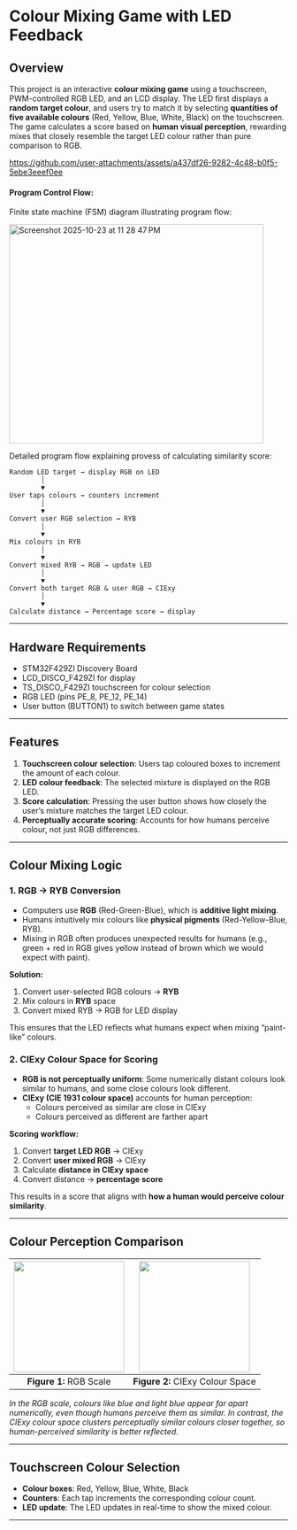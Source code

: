 # Colour Mixing Game with LED Feedback

## Overview
This project is an interactive **colour mixing game** using a touchscreen, PWM-controlled RGB LED, and an LCD display. The LED first displays a **random target colour**, and users try to match it by selecting **quantities of five available colours** (Red, Yellow, Blue, White, Black) on the touchscreen. The game calculates a score based on **human visual perception**, rewarding mixes that closely resemble the target LED colour rather than pure comparison to RGB.

https://github.com/user-attachments/assets/a437df26-9282-4c48-b0f5-5ebe3eeef0ee

#### Program Control Flow: 
Finite state machine (FSM) diagram illustrating program flow:

<img width="460" height="396" alt="Screenshot 2025-10-23 at 11 28 47 PM" src="https://github.com/user-attachments/assets/4cba7c8e-bdc3-4d04-a026-3a140746ab24" />

Detailed program flow explaining provess of calculating similarity score:
```text
Random LED target → display RGB on LED
        │
        ▼
User taps colours → counters increment
        │
        ▼
Convert user RGB selection → RYB
        │
        ▼
Mix colours in RYB
        │
        ▼
Convert mixed RYB → RGB → update LED
        │
        ▼
Convert both target RGB & user RGB → CIExy
        │
        ▼
Calculate distance → Percentage score → display
```


---

## Hardware Requirements
- STM32F429ZI Discovery Board  
- LCD_DISCO_F429ZI for display  
- TS_DISCO_F429ZI touchscreen for colour selection  
- RGB LED (pins PE_8, PE_12, PE_14)  
- User button (BUTTON1) to switch between game states  

---

## Features
1. **Touchscreen colour selection**: Users tap coloured boxes to increment the amount of each colour.  
2. **LED colour feedback**: The selected mixture is displayed on the RGB LED.  
3. **Score calculation**: Pressing the user button shows how closely the user’s mixture matches the target LED colour.  
4. **Perceptually accurate scoring**: Accounts for how humans perceive colour, not just RGB differences.

---

## Colour Mixing Logic

### **1. RGB → RYB Conversion**
- Computers use **RGB** (Red-Green-Blue), which is **additive light mixing**.  
- Humans intuitively mix colours like **physical pigments** (Red-Yellow-Blue, RYB).  
- Mixing in RGB often produces unexpected results for humans (e.g., green + red in RGB gives yellow instead of brown which we would expect with paint).  

**Solution:**
1. Convert user-selected RGB colours → **RYB**  
2. Mix colours in **RYB** space  
3. Convert mixed RYB → RGB for LED display  

This ensures that the LED reflects what humans expect when mixing “paint-like” colours.



### **2. CIExy Colour Space for Scoring**
- **RGB is not perceptually uniform**: Some numerically distant colours look similar to humans, and some close colours look different.  
- **CIExy (CIE 1931 colour space)** accounts for human perception:
  - Colours perceived as similar are close in CIExy  
  - Colours perceived as different are farther apart  

**Scoring workflow:**
1. Convert **target LED RGB** → CIExy  
2. Convert **user mixed RGB** → CIExy  
3. Calculate **distance in CIExy space**  
4. Convert distance → **percentage score**  

This results in a score that aligns with **how a human would perceive colour similarity**.

---
## Colour Perception Comparison

| <img src="https://github.com/user-attachments/assets/47a9a11c-f422-4132-a3ed-135f329e191a" height="200"/> | <img src="https://github.com/user-attachments/assets/1550bf22-8ee6-4a3e-bd67-e1be45c88ffb" height="200"/> |
|:---:|:---:|
| **Figure 1:** RGB Scale | **Figure 2:** CIExy Colour Space |

*In the RGB scale, colours like blue and light blue appear far apart numerically, even though humans perceive them as similar. In contrast, the CIExy colour space clusters perceptually similar colours closer together, so human-perceived similarity is better reflected.*

---

## Touchscreen Colour Selection
- **Colour boxes**: Red, Yellow, Blue, White, Black  
- **Counters**: Each tap increments the corresponding colour count.  
- **LED update**: The LED updates in real-time to show the mixed colour.  

---

